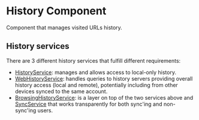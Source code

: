# History Component

Component that manages visited URLs history.

## History services

There are 3 different history services that fulfill different requirements:

* [HistoryService](/components/history/core/browser/history_service.h): manages
and allows access to local-only history.
* [WebHistoryService](/components/history/core/browser/web_history_service.h):
handles queries to history servers providing overall history access (local and
remote), potentially including from other devices synced to the same account.
* [BrowsingHistoryService](/components/history/core/browser/browsing_history_service.h):
is a layer on top of the two services above and
[SyncService](/components/sync/driver/sync_service.h) that works transparently
for both sync'ing and non-sync'ing users.
